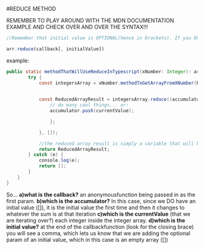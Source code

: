 #REDUCE METHOD

REMEMBER TO PLAY AROUND WITH THE MDN DOCUMENTATION EXAMPLE AND CHECK OVER AND OVER THE SYNTAX!!!
```js
//Remember that initial value is OPTIONAL(hence in brackets). If you DO have an initial value just think that the accumulator is LITERALLY the initial value on the first go(switch it in your head and then start adding to the accumulator)

arr.reduce(callback[, initialValue])
```

example:
```java
public static methodThatWillUseReduceInTypescript(xNumber: Integer): array[] {
        try {
        	const integersArray = xNumber.methodToGetArrayFromXNumber(blah);
            

            const ReducedArrayResult = integersArray.reduce((accumulator: array[], currentValue: integer) => {
                // do many cool things... or:
                accumulator.push(currentValue);

                };

            }, []);

            //the reduced array result is simply a variable that will hold the result of the reduce function, so we have to return it since the method is asking us for an array
            return ReducedArrayResult;
        } catch (e) {
            console.log(e);
            return [];
        }
    }
}
```
So...
**a)what is the callback?** an anonymousfunction being passed in as the first param.
**b)which is the accumulator?** In this case, since we DO have an initial value ([]), it is the initial value the first time and then it changes to whatever the sum is at that iteration
**c)which is the currentValue** (that we are iterating over?) each integer inside the integer array.
**d)which is the initial value?** at the end of the callbackfunction (look for the closing brace) you will see a comma, which lets us know that we are adding the optional param of an initial value, which in this case is an empty array ([])
